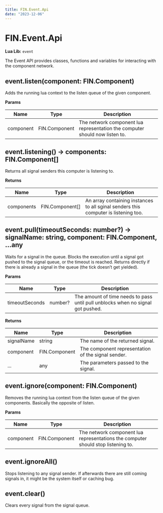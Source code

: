 ```yaml
---
title: FIN.Event.Api
date: "2023-12-06"
---
```


# FIN.Event.Api
**Lua Lib:** `event`

The Event API provides classes, functions and variables for interacting with the component network.


## event.listen(component: FIN.Component)

Adds the running lua context to the listen queue of the given component.

**Params**

| Name | Type | Description |
| ---- | ---- | ----------- |
| component | FIN.Component | The network component lua representation the computer should now listen to. |

## event.listening() -> components: FIN.Component[]

Returns all signal senders this computer is listening to.


**Returns**

| Name | Type | Description |
| ---- | ---- | ----------- |
| components | FIN.Component[] | An array containing instances to all sginal senders this computer is listening too. |

## event.pull(timeoutSeconds: number?) -> signalName: string, component: FIN.Component, ...any

Waits for a signal in the queue. Blocks the execution until a signal got pushed to the signal queue, or the timeout is reached.
Returns directly if there is already a signal in the queue (the tick doesn’t get yielded).

**Params**

| Name | Type | Description |
| ---- | ---- | ----------- |
| timeoutSeconds | number? | The amount of time needs to pass until pull unblocks when no signal got pushed. |

**Returns**

| Name | Type | Description |
| ---- | ---- | ----------- |
| signalName | string | The name of the returned signal. |
| component | FIN.Component | The component representation of the signal sender. |
| ... | any | The parameters passed to the signal. |

## event.ignore(component: FIN.Component)

Removes the running lua context from the listen queue of the given components. Basically the opposite of listen.

**Params**

| Name | Type | Description |
| ---- | ---- | ----------- |
| component | FIN.Component | The network component lua representations the computer should stop listening to. |

## event.ignoreAll()

Stops listening to any signal sender. If afterwards there are still coming signals in, it might be the system itself or caching bug.


## event.clear()

Clears every signal from the signal queue.

